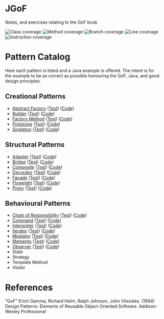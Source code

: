 # JGoF
Notes, and exercises relating to the GoF book

![Class coverage](https://img.shields.io/badge/Class_coverage-100%25-brightgreen)
![Method coverage](https://img.shields.io/badge/Method_coverage-100%25-brightgreen)
![Branch coverage](https://img.shields.io/badge/Branch_coverage-100%25-brightgreen)
![Line coverage](https://img.shields.io/badge/Line_coverage-100%25-brightgreen)
![Instruction coverage](https://img.shields.io/badge/Instruction_coverage-100%25-brightgreen)

# Pattern Catalog
Here each pattern is listed and a Java example is offered. The intent is for the example to be as correct as possible
honouring the GoF, Java, and good design principles.  
## Creational Patterns
* [Abstract Factory](src/main/java/org/example/gof/creation/abstractFactory/AbstractFactory.md)
  ([Test](src/test/java/org/example/gof/creation/abstractFactory/))
  ([Code](src/main/java/org/example/gof/creation/abstractFactory/))
* [Builder](src/main/java/org/example/gof/creation/builder/Builder.md)
  ([Test](src/test/java/org/example/gof/creation/builder/))
  ([Code](src/main/java/org/example/gof/creation/builder/))
* [Factory Method](src/main/java/org/example/gof/creation/factoryMethod/FactoryMethod.md)
  ([Test](src/test/java/org/example/gof/creation/factoryMethod/))
  ([Code](src/main/java/org/example/gof/creation/factoryMethod/))
* [Prototype](src/main/java/org/example/gof/creation/prototype/Prototype.md)
  ([Test](src/test/java/org/example/gof/creation/prototype/))
  ([Code](src/main/java/org/example/gof/creation/prototype/))
* [Singleton](src/main/java/org/example/gof/creation/singleton/Singleton.md)
  ([Test](src/test/java/org/example/gof/creation/singleton/))
  ([Code](src/main/java/org/example/gof/creation/singleton/))

## Structural Patterns
* [Adapter](src/main/java/org/example/gof/structure/adapter/Adapter.md)
  ([Test](src/test/java/org/example/gof/structure/adapter/))
  ([Code](src/main/java/org/example/gof/structure/adapter/))
* [Bridge](src/main/java/org/example/gof/structure/bridge/Bridge.md)
  ([Test](src/test/java/org/example/gof/structure/bridge/))
  ([Code](src/main/java/org/example/gof/structure/bridge/))
* [Composite](src/main/java/org/example/gof/structure/composite/Composite.md)
  ([Test](src/test/java/org/example/gof/structure/composite/))
  ([Code](src/main/java/org/example/gof/structure/composite/))
* [Decorator](src/main/java/org/example/gof/structure/decorator/Decorator.md)
  ([Test](src/test/java/org/example/gof/structure/decorator/))
  ([Code](src/main/java/org/example/gof/structure/decorator/))
* [Facade](src/main/java/org/example/gof/structure/facade/Facade.md)
  ([Test](src/test/java/org/example/gof/structure/facade/))
  ([Code](src/main/java/org/example/gof/structure/facade/))
* [Flyweight](src/main/java/org/example/gof/structure/flyweight/Flyweight.md)
  ([Test](src/test/java/org/example/gof/structure/flyweight/))
  ([Code](src/main/java/org/example/gof/structure/flyweight/))
* [Proxy](src/main/java/org/example/gof/structure/proxy/Proxy.md)
  ([Test](src/test/java/org/example/gof/structure/proxy/))
  ([Code](src/main/java/org/example/gof/structure/proxy/))

## Behavioural Patterns
* [Chain of Responsibility](src/main/java/org/example/gof/behaviour/cor/ChainOfResponsibility.md)
  ([Test](src/test/java/org/example/gof/behaviour/cor/))
  ([Code](src/main/java/org/example/gof/behaviour/cor/))
* [Command](src/main/java/org/example/gof/behaviour/command/Command.md)
  ([Test](src/test/java/org/example/gof/behaviour/command/))
  ([Code](src/main/java/org/example/gof/behaviour/command/))
* [Interpreter](src/main/java/org/example/gof/behaviour/interpreter/Interpreter.md)
  ([Test](src/test/java/org/example/gof/behaviour/interpreter/))
  ([Code](src/main/java/org/example/gof/behaviour/interpreter/))
* [Iterator](src/main/java/org/example/gof/behaviour/iterator/Iterator.md)
  ([Test](src/test/java/org/example/gof/behaviour/iterator/))
  ([Code](src/main/java/org/example/gof/behaviour/iterator/))
* [Mediator](src/main/java/org/example/gof/behaviour/mediator/Mediator.md)
  ([Test](src/test/java/org/example/gof/behaviour/mediator/))
  ([Code](src/main/java/org/example/gof/behaviour/mediator/))
* [Memento](src/main/java/org/example/gof/behaviour/memento/Memento.md)
  ([Test](src/test/java/org/example/gof/behaviour/memento/))
  ([Code](src/main/java/org/example/gof/behaviour/memento/))
* [Observer](src/main/java/org/example/gof/behaviour/observer/Observer.md)
  ([Test](src/test/java/org/example/gof/behaviour/observer/))
  ([Code](src/main/java/org/example/gof/behaviour/observer/))
* State
* Strategy
* Template Method
* Visitor

# References
"GoF" Erich Gamma, Richard Helm, Ralph Johnson, John Vlissides. (1994) Design Patterns: Elements of Reusable
Object-Oriented Software.  Addison-Wesley Professional
